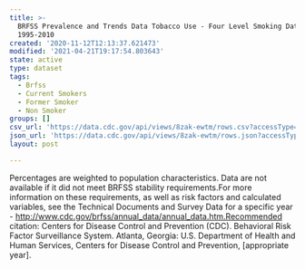 ```yaml
---
title: >-
  BRFSS Prevalence and Trends Data Tobacco Use - Four Level Smoking Data for
  1995-2010
created: '2020-11-12T12:13:37.621473'
modified: '2021-04-21T19:17:54.803643'
state: active
type: dataset
tags:
  - Brfss
  - Current Smokers
  - Former Smoker
  - Non Smoker
groups: []
csv_url: 'https://data.cdc.gov/api/views/8zak-ewtm/rows.csv?accessType=DOWNLOAD'
json_url: 'https://data.cdc.gov/api/views/8zak-ewtm/rows.json?accessType=DOWNLOAD'
layout: post

---
```

Percentages are weighted to population characteristics. Data are not available if it did not meet BRFSS stability requirements.For more information on these requirements, as well as risk factors and calculated variables, see the Technical Documents and Survey Data for a specific year - http://www.cdc.gov/brfss/annual_data/annual_data.htm.Recommended citation: Centers for Disease Control and Prevention (CDC). Behavioral Risk Factor Surveillance System. Atlanta, Georgia: U.S. Department of Health and Human Services, Centers for Disease Control and Prevention, [appropriate year].

